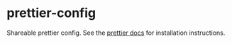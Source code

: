# prettier-config

Shareable prettier config. See the
[prettier docs](https://prettier.io/docs/en/configuration.html#sharing-configurations)
for installation instructions.
